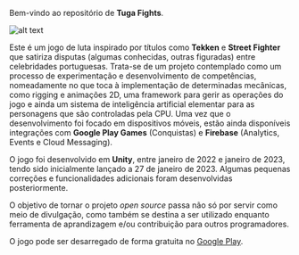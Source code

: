 Bem-vindo ao repositório de <b>Tuga Fights</b>.

![alt text](https://github.com/gabaguiarp/Tuga-Fights/blob/main/Assets/_GAME/Art/Backgrounds/KeyArt.png "Tuga Fights")

Este é um jogo de luta inspirado por títulos como <b>Tekken</b> e <b>Street Fighter</b> que satiriza disputas (algumas conhecidas, outras figuradas) entre celebridades portuguesas. Trata-se de um projeto contemplado como um processo de experimentação e desenvolvimento de competências, nomeadamente no que toca à implementação de determinadas mecânicas, como rigging e animações 2D, uma framework para gerir as operações do jogo e ainda um sistema de inteligência artificial elementar para as personagens que são controladas pela CPU. Uma vez que o desenvolvimento foi focado em dispositivos móveis, estão ainda disponíveis integrações com <b>Google Play Games</b> (Conquistas) e <b>Firebase</b> (Analytics, Events e Cloud Messaging).

O jogo foi desenvolvido em <b>Unity</b>, entre janeiro de 2022 e janeiro de 2023, tendo sido inicialmente lançado a 27 de janeiro de 2023. Algumas pequenas correções e funcionalidades adicionais foram desenvolvidas posteriormente.

O objetivo de tornar o projeto <i>open source</i> passa não só por servir como meio de divulgação, como também se destina a ser utilizado enquanto ferramenta de aprandizagem e/ou contribuição para outros programadores.

O jogo pode ser desarregado de forma gratuita no [Google Play](https://play.google.com/store/apps/details?id=com.playhousegames.tugafights).
